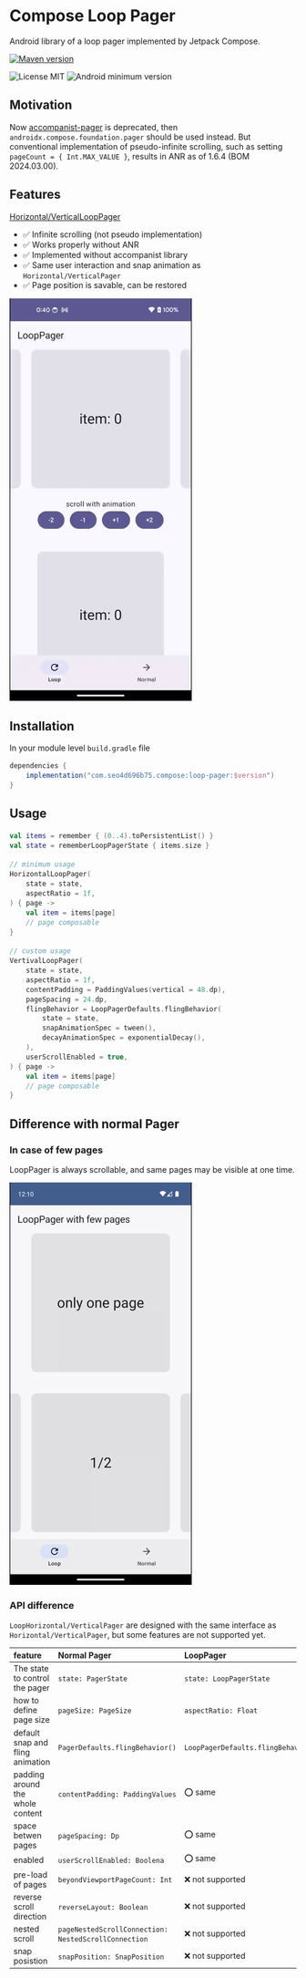 # Compose Loop Pager

Android library of a loop pager implemented by Jetpack Compose.

[![Maven version](https://img.shields.io/maven-central/v/com.seo4d696b75.compose/loop-pager)](https://central.sonatype.com/artifact/com.seo4d696b75.compose/loop-pager)


![License MIT](https://img.shields.io/badge/MIT-9E9F9F?label=License)
![Android minimum version](https://img.shields.io/badge/26+-9E9F9F?&label=Minimum&logo=android)

## Motivation

Now [accompanist-pager](https://github.com/google/accompanist/tree/main/pager) is deprecated,
then `androidx.compose.foundation.pager`
should be used instead.
But conventional implementation of pseudo-infinite scrolling,
such as setting `pageCount = { Int.MAX_VALUE }`,
results in ANR as of 1.6.4 (BOM 2024.03.00).

## Features

[Horizontal/VerticalLoopPager](./lib/src/main/java/com/seo4d696b75/compose/pager/LoopPager.kt)

- ✅ Infinite scrolling (not pseudo implementation)
- ✅ Works properly without ANR
- ✅ Implemented without accompanist library
- ✅ Same user interaction and snap animation as `Horizontal/VerticalPager`
- ✅ Page position is savable, can be restored

<img src="capture/sample_loop_pager.gif">

## Installation

In your module level `build.gradle` file

```gradle
dependencies {
    implementation("com.seo4d696b75.compose:loop-pager:$version")
}
```

## Usage

```kotlin
val items = remember { (0..4).toPersistentList() }
val state = rememberLoopPagerState { items.size }

// minimum usage
HorizontalLoopPager(
    state = state,
    aspectRatio = 1f,
) { page ->
    val item = items[page]
    // page composable
}

// custom usage
VertivalLoopPager(
    state = state,
    aspectRatio = 1f,
    contentPadding = PaddingValues(vertical = 48.dp),
    pageSpacing = 24.dp,
    flingBehavior = LoopPagerDefaults.flingBehavior(
        state = state,
        snapAnimationSpec = tween(),
        decayAnimationSpec = exponentialDecay(),
    ),
    userScrollEnabled = true,
) { page ->
    val item = items[page]
    // page composable
}
```

## Difference with normal Pager

### In case of few pages

LoopPager is always scrollable, and same pages may be visible at one time.

<img src="capture/sample_few_pages.gif">

### API difference

`LoopHorizontal/VerticalPager` are designed with the same interface as `Horizontal/VerticalPager`,
but some features are not supported yet.

| feature | Normal Pager | LoopPager |  
|:-----|:---------|:---------|  
| The state to control the pager | `state: PagerState` | `state: LoopPagerState` | 
| how to define page size | `pageSize: PageSize` | `aspectRatio: Float` |  
| default snap and fling animation | `PagerDefaults.flingBehavior()` | `LoopPagerDefaults.flingBehavior()` |  
| padding around the whole content | `contentPadding: PaddingValues` | ⭕️ same |  
| space betwen pages | `pageSpacing: Dp` | ⭕️ same |  
| enabled | `userScrollEnabled: Boolena` | ⭕️ same |  
| pre-load of pages | `beyondViewportPageCount: Int` | ❌️ not supported |  
| reverse scroll direction | `reverseLayout: Boolean` | ❌️ not supported |  
| nested scroll | `pageNestedScrollConnection: NestedScrollConnection` | ❌️ not supported |  
| snap posistion | `snapPosition: SnapPosition` | ❌️ not supported |  

